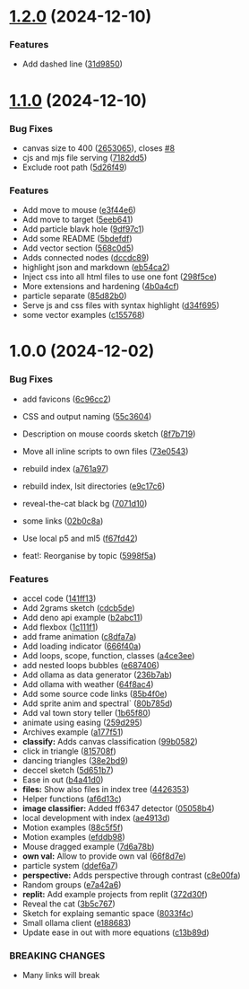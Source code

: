# [1.2.0](https://github.com/hbk-bs/code-snippets/compare/v1.1.0...v1.2.0) (2024-12-10)


### Features

* Add dashed line ([31d9850](https://github.com/hbk-bs/code-snippets/commit/31d985041462a8cf5ba74b6251f12212d75161ac))

# [1.1.0](https://github.com/hbk-bs/code-snippets/compare/v1.0.0...v1.1.0) (2024-12-10)


### Bug Fixes

* canvas size to 400 ([2653065](https://github.com/hbk-bs/code-snippets/commit/2653065a849be15014ebcca1fb1bb1a8c74ed85b)), closes [#8](https://github.com/hbk-bs/code-snippets/issues/8)
* cjs and mjs file serving ([7182dd5](https://github.com/hbk-bs/code-snippets/commit/7182dd5863c22b7cf99d1276d7e3b7958a3f8dca))
* Exclude root path ([5d26f49](https://github.com/hbk-bs/code-snippets/commit/5d26f49d753b44da449a7316eb4ad57ad038bdc2))


### Features

* Add move to mouse ([e3f44e6](https://github.com/hbk-bs/code-snippets/commit/e3f44e6c494570f06955c955e292660d8172c6f1))
* Add move to target ([5eeb641](https://github.com/hbk-bs/code-snippets/commit/5eeb641918b52be648c81b02db0ca83d12e501cb))
* Add particle blavk hole ([9df97c1](https://github.com/hbk-bs/code-snippets/commit/9df97c14f5da93bc13608f13cbc01fc3b8fb3885))
* Add some README ([5bdefdf](https://github.com/hbk-bs/code-snippets/commit/5bdefdf34c7b0b077ecccdccd9eb37e0619c1e16))
* Add vector section ([568c0d5](https://github.com/hbk-bs/code-snippets/commit/568c0d54b367136066779d78f9d6d1bf4fdb4440))
* Adds connected nodes ([dccdc89](https://github.com/hbk-bs/code-snippets/commit/dccdc89852e6b39443af98c66e529f86c9e793f8))
* highlight json and markdown ([eb54ca2](https://github.com/hbk-bs/code-snippets/commit/eb54ca24770c4e737db4ef089336207bf9a80a4a))
* Inject css into all html files to use one font ([298f5ce](https://github.com/hbk-bs/code-snippets/commit/298f5ce068cec9fa4070234e8c178a1b98264994))
* More extensions and hardening ([4b0a4cf](https://github.com/hbk-bs/code-snippets/commit/4b0a4cf32fbd50d1bfec408843da2e0034f620c9))
* particle separate ([85d82b0](https://github.com/hbk-bs/code-snippets/commit/85d82b0309d23773a5a43942b4dc214f5e553aa8))
* Serve js and css files with syntax highlight ([d34f695](https://github.com/hbk-bs/code-snippets/commit/d34f6955ddc21969163edcb6ab7730211f41da00))
* some vector examples ([c155768](https://github.com/hbk-bs/code-snippets/commit/c15576892a1f673f0dfe14a7648e8dcb55a1108d))

# 1.0.0 (2024-12-02)


### Bug Fixes

* add favicons ([6c96cc2](https://github.com/hbk-bs/code-snippets/commit/6c96cc23c8a111ceb3dd64c5be270985e36c323f))
* CSS and output naming ([55c3604](https://github.com/hbk-bs/code-snippets/commit/55c360430cbfc154e44a7ed2c5a60443dd8a9bd0))
* Description  on mouse coords sketch ([8f7b719](https://github.com/hbk-bs/code-snippets/commit/8f7b719d113f92c7e27e798bb4e7496674d2a302))
* Move all inline scripts to own files ([73e0543](https://github.com/hbk-bs/code-snippets/commit/73e05433359479d138369f8df699b42b58fb1de0))
* rebuild index ([a761a97](https://github.com/hbk-bs/code-snippets/commit/a761a97fc2d1d984269d2f0ef61525354073a4bd))
* rebuild index, lsit directories ([e9c17c6](https://github.com/hbk-bs/code-snippets/commit/e9c17c66ac52e2fe656f6cd544f439e5b951963f))
* reveal-the-cat black bg ([7071d10](https://github.com/hbk-bs/code-snippets/commit/7071d100095ecbac5a1db1a570687c10e93e0cc1))
* some links ([02b0c8a](https://github.com/hbk-bs/code-snippets/commit/02b0c8aeb41ab4c2ea0ffc9ef4b96c889f72883e))
* Use local p5 and ml5 ([f67fd42](https://github.com/hbk-bs/code-snippets/commit/f67fd426ae4c3dfff62b1c1cac73ebba9fdf3e02))


* feat!: Reorganise by topic ([5998f5a](https://github.com/hbk-bs/code-snippets/commit/5998f5a4678b95cf664fbc275b5af5c880c70a97))


### Features

* accel code ([141ff13](https://github.com/hbk-bs/code-snippets/commit/141ff1331039061150a0f5b7263faaf8977c5e8b))
* Add 2grams sketch ([cdcb5de](https://github.com/hbk-bs/code-snippets/commit/cdcb5de8165934dc4b4b8272900df1962b80a8c2))
* Add deno api example ([b2abc11](https://github.com/hbk-bs/code-snippets/commit/b2abc111f6e8084fad9a1c8b163d34ec9335dcce))
* Add flexbox ([1c111f1](https://github.com/hbk-bs/code-snippets/commit/1c111f1baccf165700edfafd3336311d211df822))
* add frame animation ([c8dfa7a](https://github.com/hbk-bs/code-snippets/commit/c8dfa7af29f7d498c5622945f982d2e3b5664cd9))
* Add loading indicator ([666f40a](https://github.com/hbk-bs/code-snippets/commit/666f40a760e6d98cb74d426d7141ba80b934409d))
* Add loops, scope, function, classes ([a4ce3ee](https://github.com/hbk-bs/code-snippets/commit/a4ce3eeb532398f34243f0f1ea3ca88f41cca3a0))
* add nested loops bubbles ([e687406](https://github.com/hbk-bs/code-snippets/commit/e687406750c22ee0f2120d3b6875395f16175e83))
* Add ollama as data generator ([236b7ab](https://github.com/hbk-bs/code-snippets/commit/236b7abf0dbd416350042b0bee0279f0fe23c344))
* Add ollama with weather ([64f8ac4](https://github.com/hbk-bs/code-snippets/commit/64f8ac480d598199b7d14d4eb3887545f65137ff))
* Add some source code links ([85b4f0e](https://github.com/hbk-bs/code-snippets/commit/85b4f0e76157467966da697061689a535d27679c))
* Add sprite anim and spectral` ([80b785d](https://github.com/hbk-bs/code-snippets/commit/80b785d99ad7d72ff00a1ba9dfb377b42cf0a4a7))
* Add val town story teller ([1b65f80](https://github.com/hbk-bs/code-snippets/commit/1b65f80a8d3826bb8161089d357e1b601e5173b8))
* animate using easing ([259d295](https://github.com/hbk-bs/code-snippets/commit/259d295b4a82a82c02da39e1139a49a0bd07cdf3))
* Archives example ([a177f51](https://github.com/hbk-bs/code-snippets/commit/a177f51e2c16a24e407e8c2163f405630bb6ee8e))
* **classify:** Adds canvas classification ([99b0582](https://github.com/hbk-bs/code-snippets/commit/99b0582d834803f97ee398d8022ac56e8f7f2250))
* click in triangle ([815708f](https://github.com/hbk-bs/code-snippets/commit/815708f4a8c0b8059f560a73bcf66a756b0cc818))
* dancing triangles ([38e2bd9](https://github.com/hbk-bs/code-snippets/commit/38e2bd95806690131e8a630e9e11fb77f5829be7))
* deccel sketch ([5d651b7](https://github.com/hbk-bs/code-snippets/commit/5d651b73eb80d1d39e8a6b9bb9acb27c9bc4d6e7))
* Ease in out ([b4a41d0](https://github.com/hbk-bs/code-snippets/commit/b4a41d0cae6aba8d282c490e1174f0b5171c97b8))
* **files:** Show also files in index tree ([4426353](https://github.com/hbk-bs/code-snippets/commit/44263538094df655bff575097f4b441cf985830f))
* Helper functions ([af6d13c](https://github.com/hbk-bs/code-snippets/commit/af6d13cb7704396a70ae9c0b1de5bf32797c6c77))
* **image classifier:** Added ff6347 detector ([05058b4](https://github.com/hbk-bs/code-snippets/commit/05058b4fa15a72992c4e7e7f2b2be0aa2cf11cb7))
* local development with index ([ae4913d](https://github.com/hbk-bs/code-snippets/commit/ae4913d01c7d6bf605d4754bcd2c62be80acd85b))
* Motion examples ([88c5f5f](https://github.com/hbk-bs/code-snippets/commit/88c5f5f49a57e03ea10d7824079e0bf4da36b3d3))
* Motion examples ([efddb98](https://github.com/hbk-bs/code-snippets/commit/efddb983f699bbd2e551ee44deb4a8b002c6ee85))
* Mouse dragged example ([7d6a78b](https://github.com/hbk-bs/code-snippets/commit/7d6a78bdff85930c6044b40b0a3124fb6577de8c))
* **own val:** Allow to provide own val ([66f8d7e](https://github.com/hbk-bs/code-snippets/commit/66f8d7e9623e620de92bf84954751ec435a439d2))
* particle system ([ddef6a7](https://github.com/hbk-bs/code-snippets/commit/ddef6a7f217d2c2a22499cde16fe53de9a0484dd))
* **perspective:** Adds perspective through contrast ([c8e00fa](https://github.com/hbk-bs/code-snippets/commit/c8e00fac28e78ccbaeaced22ca2bdb438aec4b12))
* Random groups ([e7a42a6](https://github.com/hbk-bs/code-snippets/commit/e7a42a6cf382f600d44c43d1f16225ae1f93d57d))
* **replit:** Add example projects from replit ([372d30f](https://github.com/hbk-bs/code-snippets/commit/372d30f39251a84f8a31ce8ce29a7f3e8dedf368))
* Reveal the cat ([3b5c767](https://github.com/hbk-bs/code-snippets/commit/3b5c767f1a68168925c14622631491928c0449ee))
* Sketch for explaing semantic space ([8033f4c](https://github.com/hbk-bs/code-snippets/commit/8033f4c3d0e1a190728bc3006243a1679fa13bb2))
* Small ollama client ([e188683](https://github.com/hbk-bs/code-snippets/commit/e1886835b9a608095a1ce14589ab378841ac837a))
* Update ease in out with more equations ([c13b89d](https://github.com/hbk-bs/code-snippets/commit/c13b89dfbc0beb09fb9242a934211be6c2b716d6))


### BREAKING CHANGES

* Many links will break
